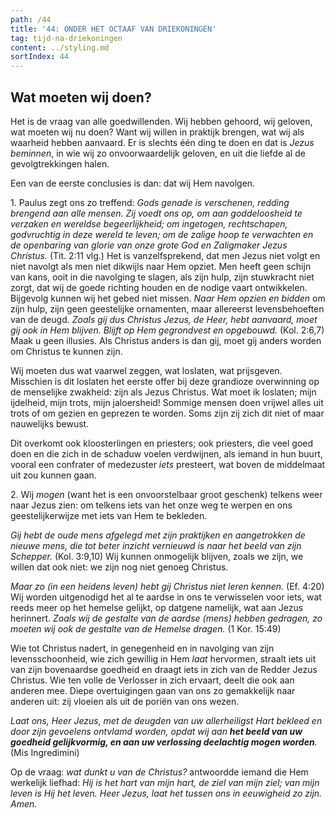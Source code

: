 ```yaml
---
path: /44
title: '44: ONDER HET OCTAAF VAN DRIEKONINGEN'
tag: tijd-na-driekoningen
content: ../styling.md
sortIndex: 44
---
```


## Wat moeten wij doen?

Het is de vraag van alle goedwillenden. Wij hebben gehoord, wij geloven, wat moeten wij nu doen? Want wij willen in praktijk brengen, wat wij als waarheid hebben aanvaard. Er is slechts één ding te doen en dat is _Jezus beminnen_, in wie wij zo onvoorwaardelijk geloven, en uit die liefde al de gevolgtrekkingen halen.

Een van de eerste conclusies is dan: dat wij Hem navolgen.

1\. Paulus zegt ons zo treffend: _Gods genade is verschenen, redding brengend aan alle mensen. Zij voedt ons op, om aan goddeloosheid te verzaken en wereldse begeerlijkheid; om ingetogen, rechtschapen, godvruchtig in deze wereld te leven; om de zalige hoop te verwachten en de openbaring van glorie van onze grote God en Zaligmaker Jezus Christus._ (Tit. 2:11 vlg.) Het is vanzelfsprekend, dat men Jezus niet volgt en niet navolgt als men niet dikwijls naar Hem opziet. Men heeft geen schijn van kans, ooit in die navolging te slagen, als zijn hulp, zijn stuwkracht niet zorgt, dat wij de goede richting houden en de nodige vaart ontwikkelen. Bijgevolg kunnen wij het gebed niet missen. _Naar Hem opzien en bidden_ om zijn hulp, zijn geen geestelijke ornamenten, maar allereerst levensbehoeften van de deugd. _Zoals gij dus Christus Jezus, de Heer, hebt aanvaard, moet gij ook in Hem blijven. Blijft op Hem gegrondvest en opgebouwd._ (Kol. 2:6,7) Maak u geen illusies. Als Christus anders is dan gij, moet gij anders
worden om Christus te kunnen zijn.

Wij moeten dus wat vaarwel zeggen, wat loslaten, wat prijsgeven. Misschien is dit loslaten het eerste offer bij deze grandioze overwinning op de menselijke zwakheid: zijn als Jezus Christus. Wat moet ik loslaten; mijn ijdelheid, mijn trots, mijn jaloersheid! Sommige mensen doen vrijwel alles uit trots of om gezien en geprezen te worden. Soms zijn zij zich dit niet of maar nauwelijks bewust.

Dit overkomt ook kloosterlingen en priesters; ook priesters, die veel goed doen en die zich in de schaduw voelen verdwijnen, als iemand in hun buurt, vooral een confrater of medezuster _iets_ presteert, wat boven de middelmaat uit zou kunnen gaan.

2\. Wij _mogen_ (want het is een onvoorstelbaar groot geschenk) telkens weer naar Jezus zien: om telkens iets van het onze weg te werpen en ons geestelijkerwijze met iets van Hem te bekleden.

_Gij hebt de oude mens afgelegd met zijn praktijken en aangetrokken de nieuwe mens, die tot beter inzicht vernieuwd is naar het beeld van zijn Schepper._ (Kol. 3:9,10) Wij kunnen onmogelijk blijven, zoals we zijn, we willen dat ook niet: we zijn nog niet genoeg Christus.

_Maar zo (in een heidens leven) hebt gij Christus niet leren kennen._ (Ef. 4:20) Wij worden uitgenodigd het al te aardse in ons te verwisselen voor iets, wat reeds meer op het hemelse gelijkt, op datgene namelijk, wat aan Jezus herinnert. _Zoals wij de gestalte van de aardse (mens) hebben gedragen, zo moeten wij ook de gestalte van de Hemelse dragen._ (1 Kor. 15:49)

Wie tot Christus nadert, in genegenheid en in navolging van zijn levensschoonheid, wie zich gewillig in Hem _laat_ hervormen, straalt iets uit van zijn bovenaardse goedheid en draagt iets in zich van de Redder Jezus Christus. Wie ten volle de Verlosser in zich ervaart, deelt die ook aan anderen mee. Diepe overtuigingen gaan van ons zo gemakkelijk naar anderen uit: zij vloeien als uit de poriën van ons wezen.

_Laat ons, Heer Jezus, met de deugden van uw allerheiligst Hart bekleed en door zijn gevoelens ontvlamd worden, opdat wij aan __het beeld van uw goedheid gelijkvormig, en aan uw verlossing deelachtig mogen worden__._ (Mis Ingredimini)

Op de vraag: _wat dunkt u van de Christus?_ antwoordde iemand die Hem werkelijk liefhad: _Hij is het hart van mijn hart, de ziel van mijn ziel; van mijn leven is Hij het leven._ _Heer Jezus, laat het tussen ons in eeuwigheid zo zijn. Amen._
